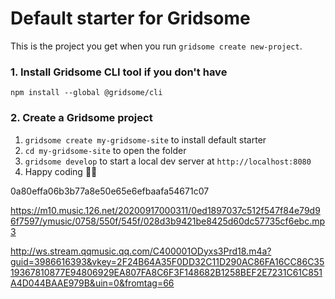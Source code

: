 # Default starter for Gridsome

This is the project you get when you run `gridsome create new-project`.

### 1. Install Gridsome CLI tool if you don't have

`npm install --global @gridsome/cli`

### 2. Create a Gridsome project

1. `gridsome create my-gridsome-site` to install default starter
2. `cd my-gridsome-site` to open the folder
3. `gridsome develop` to start a local dev server at `http://localhost:8080`
4. Happy coding 🎉🙌


0a80effa06b3b77a8e50e65e6efbaafa54671c07 

https://m10.music.126.net/20200917000311/0ed1897037c512f547f84e79d96f7597/ymusic/0758/550f/545f/028d3b9421be8425d60dc57735cf6ebc.mp3

http://ws.stream.qqmusic.qq.com/C400001ODyxs3Prd18.m4a?guid=3986616393&vkey=2F24B64A35F0DD32C11D290AC86FA16CC86C3519367810877E94806929EA807FA8C6F3F148682B1258BEF2E7231C61C851A4D044BAAE979B&uin=0&fromtag=66